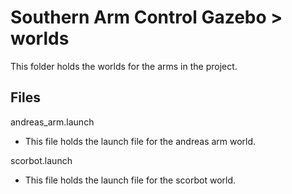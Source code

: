 # Southern Arm Control Gazebo > worlds

This folder holds the worlds for the arms in the project.

## Files
andreas_arm.launch
* This file holds the launch file for the andreas arm world.

scorbot.launch
* This file holds the launch file for the scorbot world.
